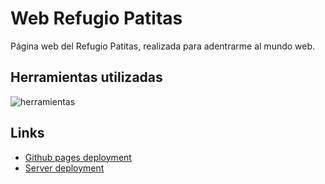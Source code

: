 # Web Refugio Patitas

Página web del Refugio Patitas, realizada para adentrarme al mundo web.

## Herramientas utilizadas

![herramientas](https://user-images.githubusercontent.com/71737227/199998962-46e0bb87-4ad5-48a3-94c9-d508ba9223d1.png)

## Links

* [Github pages deployment](https://ariana-salese.github.io/web-refugio/)
* [Server deployment](https://coder-refugio-patitas.netlify.app)
